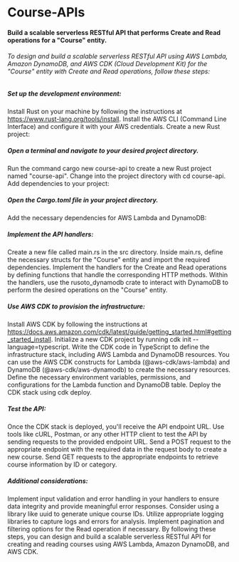 # Course-APIs
#### Build a scalable serverless RESTful API that performs Create and Read operations for a "Course" entity. 


###### To design and build a scalable serverless RESTful API using AWS Lambda, Amazon DynamoDB, and AWS CDK (Cloud Development Kit) for the "Course" entity with Create and Read operations, follow these steps:

##### Set up the development environment:

Install Rust on your machine by following the instructions at https://www.rust-lang.org/tools/install.
Install the AWS CLI (Command Line Interface) and configure it with your AWS credentials.
Create a new Rust project:

##### Open a terminal and navigate to your desired project directory.
Run the command cargo new course-api to create a new Rust project named "course-api".
Change into the project directory with cd course-api.
Add dependencies to your project:

##### Open the Cargo.toml file in your project directory.
Add the necessary dependencies for AWS Lambda and DynamoDB:

##### Implement the API handlers:

Create a new file called main.rs in the src directory.
Inside main.rs, define the necessary structs for the "Course" entity and import the required dependencies.
Implement the handlers for the Create and Read operations by defining functions that handle the corresponding HTTP methods.
Within the handlers, use the rusoto_dynamodb crate to interact with DynamoDB to perform the desired operations on the "Course" entity.
##### Use AWS CDK to provision the infrastructure:

Install AWS CDK by following the instructions at https://docs.aws.amazon.com/cdk/latest/guide/getting_started.html#getting_started_install.
Initialize a new CDK project by running cdk init --language=typescript.
Write the CDK code in TypeScript to define the infrastructure stack, including AWS Lambda and DynamoDB resources. You can use the AWS CDK constructs for Lambda (@aws-cdk/aws-lambda) and DynamoDB (@aws-cdk/aws-dynamodb) to create the necessary resources.
Define the necessary environment variables, permissions, and configurations for the Lambda function and DynamoDB table.
Deploy the CDK stack using cdk deploy.
##### Test the API:

Once the CDK stack is deployed, you'll receive the API endpoint URL.
Use tools like cURL, Postman, or any other HTTP client to test the API by sending requests to the provided endpoint URL.
Send a POST request to the appropriate endpoint with the required data in the request body to create a new course.
Send GET requests to the appropriate endpoints to retrieve course information by ID or category.
##### Additional considerations:

Implement input validation and error handling in your handlers to ensure data integrity and provide meaningful error responses.
Consider using a library like uuid to generate unique course IDs.
Utilize appropriate logging libraries to capture logs and errors for analysis.
Implement pagination and filtering options for the Read operation if necessary.
By following these steps, you can design and build a scalable serverless RESTful API for creating and reading courses using AWS Lambda, Amazon DynamoDB, and AWS CDK.
